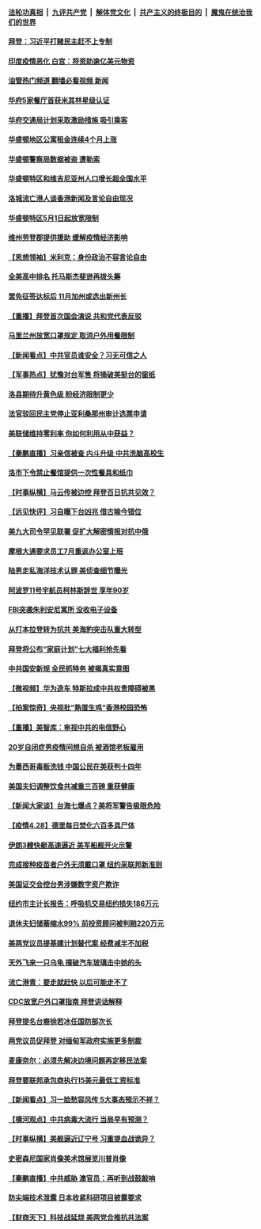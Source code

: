 ####  [法轮功真相](../../../../basic/blob/master/README.md?t=04291231) &nbsp;|&nbsp; [九评共产党](../../../../9ping.md/blob/master/README.md?t=04291231) &nbsp;|&nbsp; [解体党文化](../../../../jtdwh.md/blob/master/README.md?t=04291231)  &nbsp;|&nbsp; [共产主义的终极目的](../../../../gczydzjmd.md/blob/master/README.md?t=04291231) &nbsp;|&nbsp; [魔鬼在统治我们的世界](../../../../mgztzwmdsj.md/blob/master/README.md?t=04291231) 

#### [拜登：习近平打赌民主赶不上专制](../pages/nsc412/n12912021.md?t=04291231) 

#### [印度疫情恶化 白宫：将资助逾亿美元物资](../pages/nsc412/n12912517.md?t=04291231) 

#### [油管热门频道 翻墙必看视频 新闻](http://95.179.203.213:81/youtube.html)

#### [华府5家餐厅首获米其林星级认证](../pages/nsc412/n12912546.md?t=04291231) 

#### [华府交通局计划采取激励措施 吸引乘客](../pages/nsc412/n12912540.md?t=04291231) 

#### [华盛顿地区公寓租金连续4个月上涨](../pages/nsc412/n12912529.md?t=04291231) 

#### [华盛顿警察局数据被盗 遭勒索](../pages/nsc412/n12912514.md?t=04291231) 

#### [华盛顿特区和维吉尼亚州人口增长超全国水平](../pages/nsc412/n12912496.md?t=04291231) 

#### [洛城流亡港人谈香港新闻及言论自由现况](../pages/nsc412/n12912449.md?t=04291231) 

#### [华盛顿特区5月1日起放宽限制](../pages/nsc412/n12912453.md?t=04291231) 

#### [维州劳登郡提供援助 缓解疫情经济影响](../pages/nsc412/n12912420.md?t=04291231) 

#### [【思想领袖】米利克：身份政治不容言论自由](../pages/nsc412/n12813108.md?t=04291231) 

#### [全美高中排名 托马斯杰斐逊再拨头筹](../pages/nsc412/n12912406.md?t=04291231) 

#### [罢免征签达标后 11月加州或选出新州长](../pages/nsc412/n12912374.md?t=04291231) 

#### [【重播】拜登首次国会演说 共和党代表反驳](../pages/nsc412/n12911949.md?t=04291231) 

#### [马里兰州放宽口罩规定 取消户外用餐限制](../pages/nsc412/n12912390.md?t=04291231) 

#### [【新闻看点】中共官员谁安全？习无可信之人](../pages/nsc412/n12912149.md?t=04291231) 

#### [【军事热点】犹豫对台军售 将捅破美挺台的窗纸](../pages/nsc412/n12909041.md?t=04291231) 

#### [洛县期待升黄色级 盼经济限制更少](../pages/nsc412/n12912336.md?t=04291231) 

#### [法官驳回民主党停止亚利桑那州审计选票申请](../pages/nsc412/n12912221.md?t=04291231) 

#### [美联储维持零利率 你如何利用从中获益？](../pages/nsc412/n12911983.md?t=04291231) 

#### [【秦鹏直播】习亲信被查 内斗升级 中共洗脑高校生](../pages/nsc412/n12912172.md?t=04291231) 

#### [洛市下令禁止餐馆提供一次性餐具和纸巾](../pages/nsc412/n12912113.md?t=04291231) 

#### [【时事纵横】马云传被边控 拜登百日抗共见效？](../pages/nsc412/n12912163.md?t=04291231) 

#### [【远见快评】习自曝下台凶兆 借古喻今错位](../pages/nsc412/n12912137.md?t=04291231) 

#### [美九大司令罕见联署 促扩大解密情报对抗中俄](../pages/nsc412/n12912081.md?t=04291231) 

#### [摩根大通要求员工7月重返办公室上班](../pages/nsc412/n12911757.md?t=04291231) 

#### [陆男走私海洋技术认罪 美侦查细节曝光](../pages/nsc412/n12911966.md?t=04291231) 

#### [阿波罗11号宇航员柯林斯辞世 享年90岁](../pages/nsc412/n12911963.md?t=04291231) 

#### [FBI突袭朱利安尼寓所 没收电子设备](../pages/nsc412/n12911890.md?t=04291231) 

#### [从打本拉登转为抗共 美海豹突击队重大转型](../pages/nsc412/n12911674.md?t=04291231) 

#### [拜登将公布“家庭计划”七大福利抢先看](../pages/nsc412/n12911451.md?t=04291231) 

#### [中共国安新规 全民抓特务 被揭真实意图](../pages/nsc412/n12911615.md?t=04291231) 

#### [【微视频】华为造车 特斯拉成中共权贵障碍被黑](../pages/nsc412/n12911442.md?t=04291231) 

#### [【拍案惊奇】央视批“熟蛋生鸡”香港校园恐怖](../pages/nsc412/n12910017.md?t=04291231) 

#### [【重播】美智库：审视中共的电信野心](../pages/nsc412/n12904508.md?t=04291231) 

#### [20岁自闭症男疫情间想自杀 被酒馆老板雇用](../pages/nsc412/n12911354.md?t=04291231) 

#### [为墨西哥毒贩洗钱 中国公民在美获判十四年](../pages/nsc412/n12911420.md?t=04291231) 

#### [美国夫妇调整饮食共减重三百磅 重获健康](../pages/nsc412/n12910689.md?t=04291231) 

#### [【新闻大家谈】台海七爆点？美将军警告极限危险](../pages/nsc412/n12911129.md?t=04291231) 

#### [【疫情4.28】德里每日焚化六百多具尸体](../pages/nsc412/n12910652.md?t=04291231) 

#### [伊朗3艘快艇高速逼近 美军船舰开火示警](../pages/nsc412/n12910869.md?t=04291231) 

#### [完成接种疫苗者户外无须戴口罩  纽约采联邦新准则](../pages/nsc412/n12910176.md?t=04291231) 

#### [美国证交会控台男涉嫌数字资产欺诈](../pages/nsc412/n12910207.md?t=04291231) 

#### [纽约市主计长报告：呼吸机交易纽约损失186万元](../pages/nsc412/n12910121.md?t=04291231) 

#### [退休夫妇储蓄缩水99% 前投资顾问被判赔220万元](../pages/nsc412/n12910124.md?t=04291231) 

#### [美两党议员提基建计划替代案 经费减半不加税](../pages/nsc412/n12910108.md?t=04291231) 

#### [天外飞来一只乌龟 撞破汽车玻璃击中她的头](../pages/nsc412/n12910157.md?t=04291231) 

#### [流亡港青：要走就赶快 以后可能走不了](../pages/nsc412/n12910232.md?t=04291231) 

#### [CDC放宽户外口罩指南 拜登讲话解释](../pages/nsc412/n12909515.md?t=04291231) 

#### [拜登提名台裔徐若冰任国防部次长](../pages/nsc412/n12909118.md?t=04291231) 

#### [两党议员促拜登 对缅甸军政府实施更多制裁](../pages/nsc412/n12910015.md?t=04291231) 

#### [麦康奈尔：必须先解决边境问题再定移民法案](../pages/nsc412/n12909930.md?t=04291231) 

#### [拜登要联邦承包商执行15美元最低工资标准](../pages/nsc412/n12909917.md?t=04291231) 

#### [【新闻看点】习一脸愁容风传 5大事态预示不祥？](../pages/nsc412/n12909414.md?t=04291231) 

#### [【横河观点】中共病毒大流行 当局早有预测？](../pages/nsc412/n12909690.md?t=04291231) 

#### [【时事纵横】美舰逼近辽宁号 习重提血战诡异？](../pages/nsc412/n12909644.md?t=04291231) 

#### [史密森尼国家肖像美术馆展览川普肖像](../pages/nsc412/n12909726.md?t=04291231) 

#### [【秦鹏直播】中共威胁 澳官员：再听到战鼓敲响](../pages/nsc412/n12909661.md?t=04291231) 

#### [防尖端技术泄露 日本收紧科研项目披露要求](../pages/nsc412/n12909499.md?t=04291231) 

#### [【财商天下】科技战延烧 美两党合推抗共法案](../pages/nsc412/n12908991.md?t=04291231) 

<img src='http://gfw-breaker.win/goodnews/indexes/nsc412.md' width='0px' height='0px'/>
